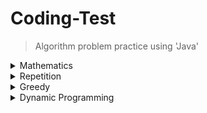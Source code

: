 # Coding-Test
> Algorithm problem practice using 'Java'


<details>
  <summary>Mathematics</summary>
  
  ---
  ##### [> LostParenthesis (baekjoon 1541)](https://github.com/leeheefull/Algorithms/tree/master/CodingTest/src/mathematics/LostParenthesis.java)
  ##### [> Rope (baekjoon 2217)](https://github.com/leeheefull/Algorithms/tree/master/CodingTest/src/mathematics/Rope.java)
  ##### [> SugarDelivery (baekjoon 2839)](https://github.com/leeheefull/Algorithms/tree/master/CodingTest/src/mathematics/SugarDelivery.java)
  ##### [> MicrowaveOven (baekjoon 10162)](https://github.com/leeheefull/Algorithms/tree/master/CodingTest/src/mathematics/MicrowaveOven.java)
  ---
</details>

<details>
  <summary>Repetition</summary>
  
  ---
  ##### [> Pyramid](https://github.com/leeheefull/Algorithms/tree/master/CodingTest/src/Repetition/Pyramid.java)
  ##### [> Omok](https://github.com/leeheefull/Algorithms/tree/master/CodingTest/src/Repetition/Omok.java)
  ---
</details>

<details>
  <summary>Greedy</summary>
  
  ---
  ##### [> MeetingRoomAllocation (baekjoon 1931)](https://github.com/leeheefull/Algorithms/tree/master/CodingTest/src/greedy/MeetingRoomAllocation.java)
  ##### [> Exchange (baekjoon 5585)](https://github.com/leeheefull/Algorithms/tree/master/CodingTest/src/greedy/Exchange.java)
  ##### [> Coin0 (baekjoon 11047)](https://github.com/leeheefull/Algorithms/tree/master/CodingTest/src/greedy/Coin0.java)
  ##### [> ATM (baekjoon 11399)](https://github.com/leeheefull/Algorithms/tree/master/CodingTest/src/greedy/ATM.java)
  ---
</details>

<details>
  <summary>Dynamic Programming</summary>
  
  ---
  ##### [> Make1 (baekjoon 1463)](https://github.com/leeheefull/Algorithms/tree/master/CodingTest/src/dynamicProgramming/Make1.java)
  ---
</details>
